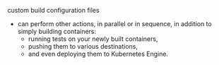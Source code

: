 






custom build configuration files
- can perform other actions, in parallel or in sequence, in addition to simply building containers:
  - running tests on your newly built containers,
  - pushing them to various destinations,
  - and even deploying them to Kubernetes Engine.
